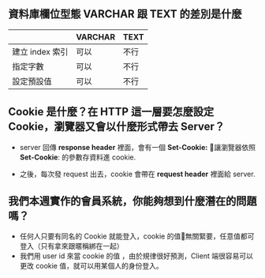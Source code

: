 ## 資料庫欄位型態 VARCHAR 跟 TEXT 的差別是什麼
|  | VARCHAR | TEXT |
|----------|----------|------|
| 建立 index 索引  |   可以  | 不行     |
| 指定字數         |  可以  | 不行  |
| 設定預設值     | 可以  | 不行  |


## Cookie 是什麼？在 HTTP 這一層要怎麼設定 Cookie，瀏覽器又會以什麼形式帶去 Server？
- server 回傳 **response header** 裡面，會有一個 **Set-Cookie:** 讓瀏覽器依照 **Set-Cookie**: 的參數存資料進 cookie.

- 之後，每次發 request 出去，cookie 會帶在 **request header** 裡面給 server.


## 我們本週實作的會員系統，你能夠想到什麼潛在的問題嗎？
- 任何人只要有同名的 Cookie 就能登入，cookie 的值無關緊要，任意值都可登入（只有拿來跟暱稱綁在一起）
- 我們用 user id 來當 cookie 的值 ，由於規律很好預測，Client 端很容易可以更改 cookie 值，就可以用某個人的身份登入。

